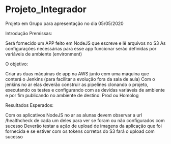 # Projeto_Integrador















Projeto em Grupo para apresentação no dia 05/05/2020 



Introdução
Premissas:  

Será fornecido um APP feito em NodeJS que escreve e lê arquivos no S3
As configurações necessárias para esse app funcionar serão definidas por variáveis de ambiente (environment)

O objetivo:

Criar as duas máquinas de app na AWS junto com uma máquina que conterá o Jenkins (para facilitar a evolução
fora da sala de aula)
Com o jenkins no ar elas deverão construir as pipelines clonando o projeto, executando os testes e configurando 
com as devidas variáveis de ambiente e por fim publicando no ambiente de destino: Prod ou Homolog

Resultados Esperados:

Com os aplicativos NodeJS no ar as alunas devem observar a url /healthcheck de cada um deles para ver se foram ou não configurados com sucesso
Deverão testar a ação de upload de imagens da aplicação que foi fornecida e se estiver com os tokens corretos do S3 fará o upload com sucesso

